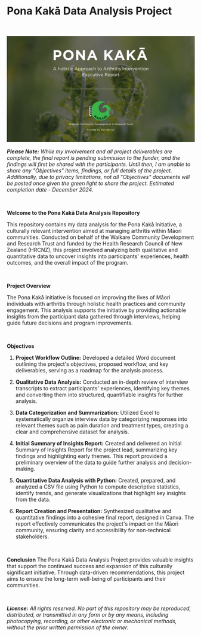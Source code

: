 # Pona Kakā Data Analysis Project
<br>

![Canva Presentation Home Page](Images/Canva_Presentation_Home_Page.png)

***Please Note:*** *While my involvement and all project deliverables are complete, the final report is pending submission to the funder, and the findings will first be shared with the participants. Until then, I am unable to share any "Objectives" items, findings, or full details of the project. Additionally, due to privacy limitations, not all "Objectives" documents will be posted once given the green light to share the project. Estimated completion date - December 2024.*

<br>

**Welcome to the Pona Kakā Data Analysis Repository**

This repository contains my data analysis for the Pona Kakā Initiative, a culturally relevant intervention aimed at managing arthritis within Māori communities. Conducted on behalf of the Waikare Community Development and Research Trust and funded by the Health Research Council of New Zealand (HRCNZ), this project involved analyzing both qualitative and quantitative data to uncover insights into participants' experiences, health outcomes, and the overall impact of the program.

<br>

**Project Overview**

The Pona Kakā initiative is focused on improving the lives of Māori individuals with arthritis through holistic health practices and community engagement. This analysis supports the initiative by providing actionable insights from the participant data gathered through interviews, helping guide future decisions and program improvements.

<br>

**Objectives**
1. **Project Workflow Outline:** Developed a detailed Word document outlining the project's objectives, proposed workflow, and key deliverables, serving as a roadmap for the analysis process.

2. **Qualitative Data Analysis:** Conducted an in-depth review of interview transcripts to extract participants' experiences, identifying key themes and converting them into structured, quantifiable insights for further analysis.

3. **Data Categorization and Summarization:** Utilized Excel to systematically organize interview data by categorizing responses into relevant themes such as pain duration and treatment types, creating a clear and comprehensive dataset for analysis.

4. **Initial Summary of Insights Report:** Created and delivered an Initial Summary of Insights Report for the project lead, summarizing key findings and highlighting early themes. This report provided a preliminary overview of the data to guide further analysis and decision-making.

5. **Quantitative Data Analysis with Python:** Created, prepared, and analyzed a CSV file using Python to compute descriptive statistics, identify trends, and generate visualizations that highlight key insights from the data.

6. **Report Creation and Presentation:** Synthesized qualitative and quantitative findings into a cohesive final report, designed in Canva. The report effectively communicates the project's impact on the Māori community, ensuring clarity and accessibility for non-technical stakeholders.

<br>

**Conclusion**
The Pona Kakā Data Analysis Project provides valuable insights that support the continued success and expansion of this culturally significant initiative. Through data-driven recommendations, this project aims to ensure the long-term well-being of participants and their communities.

<br>

***License:*** *All rights reserved. No part of this repository may be reproduced, distributed, or transmitted in any form or by any means, including photocopying, recording, or other electronic or mechanical methods, without the prior written permission of the owner.*
